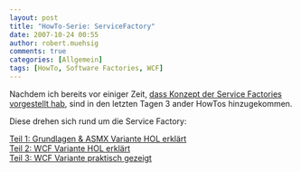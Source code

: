 ```yaml
---
layout: post
title: "HowTo-Serie: ServiceFactory"
date: 2007-10-24 00:55
author: robert.muehsig
comments: true
categories: [Allgemein]
tags: [HowTo, Software Factories, WCF]
---
```

<p>Nachdem ich bereits vor einiger Zeit, <a href="http://code-inside.de/blog/artikel/howto-microsoft-patterns-practices-software-factories-verstehen/">dass Konzept der Service Factories vorgestellt hab</a>, sind in den letzten Tagen 3 ander HowTos hinzugekommen.</p> <p>Diese drehen sich rund um die Service Factory:</p> <p><a href="http://code-inside.de/blog/artikel/howto-microsoft-pp-web-service-factory-service-factory-teil-1-grundlagen-asmx-variante/">Teil 1: Grundlagen &amp; ASMX Variante HOL erklärt</a><br><a href="http://code-inside.de/blog/artikel/howto-microsoft-pp-web-service-factory-service-factory-teil-2-wcf-variante/">Teil 2: WCF Variante HOL erklärt</a><br><a href="http://code-inside.de/blog/artikel/howto-microsoft-pp-web-service-factory-service-factory-teil-3-praktisches-hello-world/">Teil 3: WCF Variante praktisch gezeigt</a></p>

